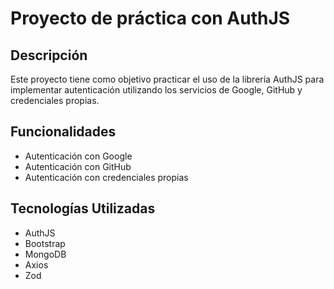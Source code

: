 # Proyecto de práctica con AuthJS

## Descripción

Este proyecto tiene como objetivo practicar el uso de la librería AuthJS para implementar autenticación utilizando los servicios de Google, GitHub y credenciales propias.

## Funcionalidades

- Autenticación con Google
- Autenticación con GitHub
- Autenticación con credenciales propias

## Tecnologías Utilizadas

- AuthJS
- Bootstrap
- MongoDB
- Axios
- Zod
